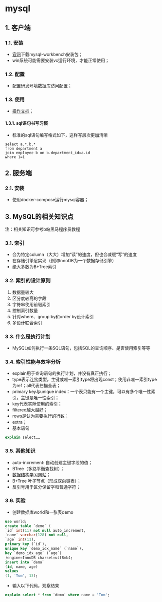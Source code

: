 # mysql

## 1. 客户端

### 1.1. 安装

- [官网](https://dev.mysql.com/downloads/workbench/)下载mysql-workbench安装包；
- win系统可能需要安装vc运行环境，才能正常使用；

### 1.2. 配置

- 配置研发环境数据库访问配置；

### 1.3. 使用

- [操作文档](https://dev.mysql.com/doc/workbench/en/)；

#### 1.3.1. sql语句书写习惯

- 标准的sql语句编写格式如下，这样写层次更加清晰

```shell
select a.*,b.* 
from department a 
join employee b on b.department_id=a.id
where 1=1
```

## 2. 服务端

### 2.1. 安装

- 使用docker-compose运行mysql容器；

## 3. MySQL的相关知识点

注：相关知识可参考b站黑马程序员教程

### 3.1. 索引

- 会为特定column（大大）增加“读”的速度，但也会减缓“写”的速度
- 在存储引擎层实现（例如InnoDB为一个数据存储引擎）
- 绝大多数为B+Tree索引

### 3.2. 索引的设计原则

1. 数据量较大
2. 区分度较高的字段
3. 字符串使用前缀索引
4. 控制索引数量
5. 针对where、group by和order by设计索引
6. 多设计联合索引

### 3.3. 什么是执行计划

- MySQL如何执行一条SQL语句，包括SQL的查询顺序、是否使用索引等等

### 3.4. 索引性能与效率分析

- explain用于查询语句的执行计划，并没有真正执行；
- type表示连接类型。主键或唯一索引type将出现const；使用非唯一索引type为ref；all代表扫描全表；  
- primary key与unique index：一个表只能有一个主键，可以有多个唯一性索引。主键是唯一性索引；
- key代表实际使用的索引；
- filtered越大越好；
- rows是认为需要执行的行数；
- extra；
- 基本语句

``` SQL
explain select……
```

### 3.5. 其他知识

- auto-increment: 自动创建主键字段的值；
- BTree（多路平衡查找树）；
- [数据结构学习网站](https://cs.usfca.edu/~galles/visualization/Algorithms.html)；
- B+Tree 叶子节点（形成双向链表）；
- 反引号用于区分保留字和普通字符；

### 3.6. 实验

- 创建数据库world和一张表demo

```SQL
use world;
create table `demo` (
`id` int(11) not null auto_increment,
`name` varchar(128) not null,
`age` int(11),
primary key (`id`),
unique key `demo_idx_name` (`name`),
key `demo_idx_age` (`age`)
)engine=InnoDB charset=utf8mb4;
insert into `demo` 
(id, name, age)
values
(1, 'Tom', 13);
```

- 输入以下代码，观察结果

``` SQL
explain select * from `demo` where name = 'Tom';
```
